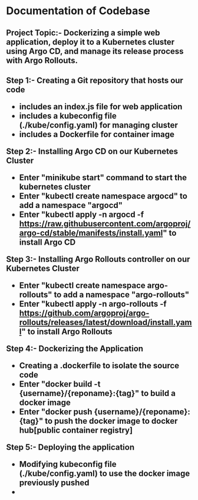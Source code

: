 <h1>Documentation of Codebase</h1>

<h2>Project Topic:- Dockerizing a simple web application, deploy it to a Kubernetes cluster using Argo CD, and manage its release process with Argo Rollouts.<h2>  

Step 1:- Creating a Git repository that hosts our code
 - includes an index.js file for web application
 - includes a kubeconfig file (./kube/config.yaml) for managing cluster
 - includes a Dockerfile for container image

Step 2:- Installing Argo CD on our Kubernetes Cluster
 - Enter "minikube start" command to start the kubernetes cluster 
 - Enter "kubectl create namespace argocd" to add a namespace "argocd"
 - Enter "kubectl apply -n argocd -f https://raw.githubusercontent.com/argoproj/argo-cd/stable/manifests/install.yaml" to install Argo CD 

Step 3:- Installing Argo Rollouts controller on our Kubernetes Cluster
 - Enter "kubectl create namespace argo-rollouts" to add a namespace "argo-rollouts"
 - Enter "kubectl apply -n argo-rollouts -f https://github.com/argoproj/argo-rollouts/releases/latest/download/install.yaml" to install Argo Rollouts

Step 4:- Dockerizing the Application
 - Creating a .dockerfile to isolate the source code
 - Enter "docker build -t {username}/{reponame}:{tag}" to build a docker image
 - Enter "docker push {username}/{reponame}:{tag}" to push the docker image to docker hub[public container registry]

Step 5:- Deploying the application
 - Modifying kubeconfig file (./kube/config.yaml) to use the docker image previously pushed 
 - 